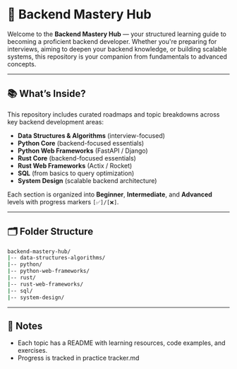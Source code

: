# 🧠 Backend Mastery Hub

Welcome to the **Backend Mastery Hub** — your structured learning guide to becoming a proficient backend developer. Whether you're preparing for interviews, aiming to deepen your backend knowledge, or building scalable systems, this repository is your companion from fundamentals to advanced concepts.

---

## 📚 What’s Inside?

This repository includes curated roadmaps and topic breakdowns across key backend development areas:

- **Data Structures & Algorithms** (interview-focused)
- **Python Core** (backend-focused essentials)
- **Python Web Frameworks** (FastAPI / Django)
- **Rust Core** (backend-focused essentials)
- **Rust Web Frameworks** (Actix / Rocket)
- **SQL** (from basics to query optimization)
- **System Design** (scalable backend architecture)

Each section is organized into **Beginner**, **Intermediate**, and **Advanced** levels with progress markers `[✅]/[❌]`.

---

## 🗂 Folder Structure

```bash
backend-mastery-hub/
|-- data-structures-algorithms/
|-- python/
|-- python-web-frameworks/
|-- rust/
|-- rust-web-frameworks/
|-- sql/
|-- system-design/
```

---

## 📝 Notes

- Each topic has a README with learning resources, code examples, and exercises.
- Progress is tracked in practice tracker.md